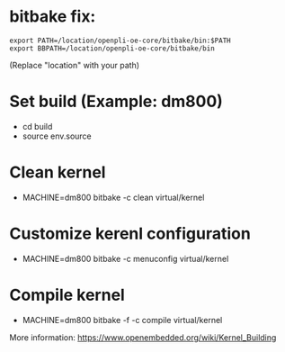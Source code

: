 # bitbake fix:
```
export PATH=/location/openpli-oe-core/bitbake/bin:$PATH
export BBPATH=/location/openpli-oe-core/bitbake/bin
```
(Replace "location" with your path)

# Set build (Example: dm800)
* cd build
* source env.source

# Clean kernel
* MACHINE=dm800 bitbake -c clean virtual/kernel

# Customize kerenl configuration
* MACHINE=dm800 bitbake -c menuconfig virtual/kernel

# Compile kernel
* MACHINE=dm800 bitbake -f -c compile virtual/kernel

More information: https://www.openembedded.org/wiki/Kernel_Building
